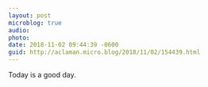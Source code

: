 ```yaml
---
layout: post
microblog: true
audio: 
photo: 
date: 2018-11-02 09:44:39 -0600
guid: http://aclaman.micro.blog/2018/11/02/154439.html
---
```

Today is a good day.
